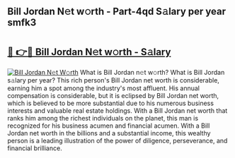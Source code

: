 ## Bill Jordan N𝚎t w𝚘rth - Part-4qd S𝚊lary per year smfk3

# <h2><a href="http://gc58ewd.nevu.top/?p=Bill+Jordan">🔗 👉🔴 Bill Jordan N𝚎t w𝚘rth - S𝚊lary</a></h2>

[![Bill Jordan N𝚎t W𝚘rth](https://i.imgur.com/Oavwk0R.jpeg)](http://gc58ewd.nevu.top/?p=Bill+Jordan)
What is Bill Jordan n𝚎t w𝚘rth? What is Bill Jordan s𝚊lary per year?
This rich person's Bill Jordan net worth is considerable, earning him a spot among the industry's most affluent. His annual compensation is considerable, but it is eclipsed by Bill Jordan net worth, which is believed to be more substantial due to his numerous business interests and valuable real estate holdings. With a Bill Jordan net worth that ranks him among the richest individuals on the planet, this man is recognized for his business acumen and financial acumen. With a Bill Jordan net worth in the billions and a substantial income, this wealthy person is a leading illustration of the power of diligence, perseverance, and financial brilliance.
